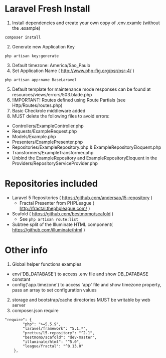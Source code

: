 # Laravel Fresh Install

1. Install dependencies and create your own copy of .env.examle (without the .example)

  ``` composer install ```

2. Generate new Application Key 

  ``` php artisan key:generate ```

3. Default timezone: America/Sao_Paulo
4. Set Application Name ( http://www.php-fig.org/psr/psr-4/ )
  
  ``` php artisan app:name BaseLaravel ```

5. Default template for maintenance mode responses can be found at resources/views/errors/503.blade.php
6. !IMPORTANT! Routes defined using Route Partials (see Http/Routes/routes.php)  
7. Basic Checkrole middleware added
8. MUST delete the following files to avoid errors:
  - Controllers/ExampleController.php
  - Requests/ExampleRequest.php
  - Models/Example.php
  - Presenters/ExamplePresenter.php
  - Repositories/ExampleRepository.php & ExampleRepositoryEloquent.php
  - Transformers/ExampleTransformer.php
  - Unbind the ExampleRepository and ExampleRepositoryEloquent in the Providers/RepositoryServiceProvider.php

# Repositories included

- Laravel 5 Repositories ( https://github.com/andersao/l5-repository )
  - Fractal Presenter from PHPLeague ( http://fractal.thephpleague.com/ )
- Scafold ( https://github.com/bestmomo/scafold )
  - See ``` php artisan route:list ```
- Subtree split of the Illuminate HTML component( https://github.com/illuminate/html )

# Other info

1. Global helper functions examples
  - env('DB_DATABASE') to access .env file and show DB_DATABASE constant
  - config('app.timezone') to access 'app' file and show timezone property, pass an array to set configuration values
2. storage and bootstrap/cache directories MUST be writable by web server
3. composer.json require
```
"require": {
        "php": ">=5.5.9",
        "laravel/framework": "5.1.*",
        "prettus/l5-repository": "^2.1",
        "bestmomo/scafold": "dev-master",
        "illuminate/html": "^5.0",
        "league/fractal": "^0.13.0"
    },
```
